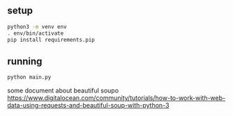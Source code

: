 ## setup

``` sh
python3 -m venv env
. env/bin/activate
pip install requirements.pip
```

## running

``` python
python main.py
```


some document about beautiful soupo
https://www.digitalocean.com/community/tutorials/how-to-work-with-web-data-using-requests-and-beautiful-soup-with-python-3

